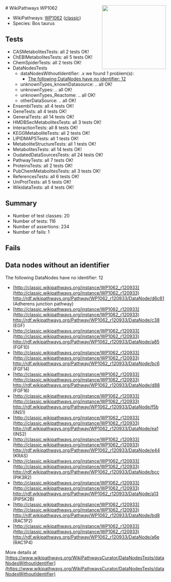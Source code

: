<img style="float: right; width: 200px" src="https://upload.wikimedia.org/wikipedia/commons/thumb/8/83/Wplogo_with_text_500.png/640px-Wplogo_with_text_500.png" />
# WikiPathways WP1062

* WikiPathways: [WP1062](https://wikipathways.org/pathways/WP1062) ([classic](https://classic.wikipathways.org/instance/WP1062))
* Species: Bos taurus
## Tests
* CASMetabolitesTests: all 2 tests OK!
* ChEBIMetabolitesTests: all 5 tests OK!
* ChemSpiderTests: all 2 tests OK!
* DataNodesTests
    * dataNodesWithoutIdentifier: .x we found 1 problem(s):
        * [The following DataNodes have no identifier: 12](#8792c492)
    * unknownTypes_knownDatasource: .. all OK!
    * unknownTypes: .. all OK!
    * unknownTypes_Reactome: .. all OK!
    * otherDataSource: .. all OK!
* EnsemblTests: all 4 tests OK!
* GeneTests: all 4 tests OK!
* GeneralTests: all 14 tests OK!
* HMDBSecMetabolitesTests: all 3 tests OK!
* InteractionTests: all 8 tests OK!
* KEGGMetaboliteTests: all 2 tests OK!
* LIPIDMAPSTests: all 1 tests OK!
* MetaboliteStructureTests: all 1 tests OK!
* MetabolitesTests: all 14 tests OK!
* OudatedDataSourcesTests: all 24 tests OK!
* PathwayTests: all 7 tests OK!
* ProteinsTests: all 2 tests OK!
* PubChemMetabolitesTests: all 3 tests OK!
* ReferencesTests: all 6 tests OK!
* UniProtTests: all 5 tests OK!
* WikidataTests: all 4 tests OK!


## Summary

* Number of test classes: 20
* Number of tests: 116
* Number of assertions: 234
* Number of fails: 1

## Fails

<a name="8792c492" />

## Data nodes without an identifier

The following DataNodes have no identifier: 12

* [http://classic.wikipathways.org/instance/WP1062_r120933](http://classic.wikipathways.org/instance/WP1062_r120933) http://rdf.wikipathways.org/Pathway/WP1062_r120933/DataNode/d6c61 (Adherens junction
pathway)
* [http://classic.wikipathways.org/instance/WP1062_r120933](http://classic.wikipathways.org/instance/WP1062_r120933) http://rdf.wikipathways.org/Pathway/WP1062_r120933/DataNode/c38 (EGF)
* [http://classic.wikipathways.org/instance/WP1062_r120933](http://classic.wikipathways.org/instance/WP1062_r120933) http://rdf.wikipathways.org/Pathway/WP1062_r120933/DataNode/a85 (FGF10)
* [http://classic.wikipathways.org/instance/WP1062_r120933](http://classic.wikipathways.org/instance/WP1062_r120933) http://rdf.wikipathways.org/Pathway/WP1062_r120933/DataNode/bc6 (FGF14)
* [http://classic.wikipathways.org/instance/WP1062_r120933](http://classic.wikipathways.org/instance/WP1062_r120933) http://rdf.wikipathways.org/Pathway/WP1062_r120933/DataNode/d88 (FGF16)
* [http://classic.wikipathways.org/instance/WP1062_r120933](http://classic.wikipathways.org/instance/WP1062_r120933) http://rdf.wikipathways.org/Pathway/WP1062_r120933/DataNode/f5b (INS1)
* [http://classic.wikipathways.org/instance/WP1062_r120933](http://classic.wikipathways.org/instance/WP1062_r120933) http://rdf.wikipathways.org/Pathway/WP1062_r120933/DataNode/ea1 (INS2)
* [http://classic.wikipathways.org/instance/WP1062_r120933](http://classic.wikipathways.org/instance/WP1062_r120933) http://rdf.wikipathways.org/Pathway/WP1062_r120933/DataNode/e44 (KRAS)
* [http://classic.wikipathways.org/instance/WP1062_r120933](http://classic.wikipathways.org/instance/WP1062_r120933) http://rdf.wikipathways.org/Pathway/WP1062_r120933/DataNode/bcc (PIK3R2)
* [http://classic.wikipathways.org/instance/WP1062_r120933](http://classic.wikipathways.org/instance/WP1062_r120933) http://rdf.wikipathways.org/Pathway/WP1062_r120933/DataNode/a13 (PIP5K2B)
* [http://classic.wikipathways.org/instance/WP1062_r120933](http://classic.wikipathways.org/instance/WP1062_r120933) http://rdf.wikipathways.org/Pathway/WP1062_r120933/DataNode/bd8 (RAC1P2)
* [http://classic.wikipathways.org/instance/WP1062_r120933](http://classic.wikipathways.org/instance/WP1062_r120933) http://rdf.wikipathways.org/Pathway/WP1062_r120933/DataNode/a6e (RAC1P4)


More details at [https://www.wikipathways.org/WikiPathwaysCurator/DataNodesTests/dataNodesWithoutIdentifier](https://www.wikipathways.org/WikiPathwaysCurator/DataNodesTests/dataNodesWithoutIdentifier)

